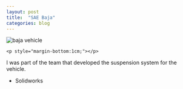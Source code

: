 ```yaml
---
layout: post
title:  "SAE Baja"
categories: blog
---
```


<div class="user-projects">
    <img alt="baja vehicle" src="{{ "/assets/img/final-1.jpg" }}" /> 

    <p style="margin-bottom:1cm;"></p>

  <div class="contents">
    <p>  I was part of the team that developed the suspension system for the vehicle.</p>
     <ul>
      <li> Solidworks</li>
     </ul>
  </div>
</div>
